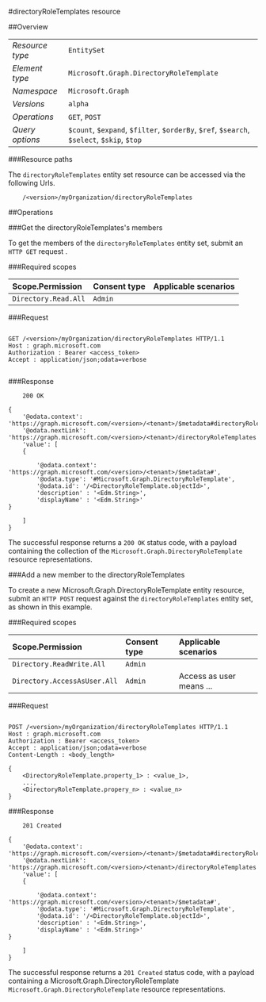 #directoryRoleTemplates resource

 



##Overview

|  |  | 
| :-- | :-- | 
| _Resource type_ | `EntitySet` | 
| _Element type_ | `Microsoft.Graph.DirectoryRoleTemplate` | 
| _Namespace_ | `Microsoft.Graph` | 
| _Versions_ | `alpha` | 
| _Operations_ | `GET`, `POST` | 
| _Query options_ | `$count`, `$expand`, `$filter`, `$orderBy`, `$ref`, `$search`, `$select`, `$skip`, `$top` | 


###Resource paths

The `directoryRoleTemplates` entity set resource can be accessed via the following Urls. 

```
	/<version>/myOrganization/directoryRoleTemplates
```





##Operations

###Get the directoryRoleTemplates's members

To get the members of the `directoryRoleTemplates` entity set, submit an `HTTP GET` request .  

###Required scopes

| Scope.Permission | Consent type | Applicable scenarios | 
| :-- | :-- | :-- | 
| `Directory.Read.All` | `Admin` |  | 
###Request

```
	
GET /<version>/myOrganization/directoryRoleTemplates HTTP/1.1
Host : graph.microsoft.com
Authorization : Bearer <access_token>
Accept : application/json;odata=verbose


```

###Response

```
	200 OK

{
	'@odata.context': 'https://graph.microsoft.com/<version>/<tenant>/$metadata#directoryRoleTemplates',
	'@odata.nextLink': 'https://graph.microsoft.com/<version>/<tenant>/directoryRoleTemplates',
	'value': [ 
	{

		'@odata.context': 'https://graph.microsoft.com/<version>/<tenant>/$metadata#',
		'@odata.type': '#Microsoft.Graph.DirectoryRoleTemplate',
		'@odata.id': '/<DirectoryRoleTemplate.objectId>',
		'description' : '<Edm.String>',
		'displayName' : '<Edm.String>'
}

	]
}

```

The successful response returns a `200 OK` status code, with a payload containing the collection of the `Microsoft.Graph.DirectoryRoleTemplate` resource representations. 

###Add a new member to the directoryRoleTemplates

To create a new Microsoft.Graph.DirectoryRoleTemplate entity resource, submit an `HTTP POST` request against the `directoryRoleTemplates` entity set, as shown in this example. 

###Required scopes

| Scope.Permission | Consent type | Applicable scenarios | 
| :-- | :-- | :-- | 
| `Directory.ReadWrite.All` | `Admin` |  | 
| `Directory.AccessAsUser.All` | `Admin` | Access as user means ... | 
###Request

```
	
POST /<version>/myOrganization/directoryRoleTemplates HTTP/1.1
Host : graph.microsoft.com
Authorization : Bearer <access_token>
Accept : application/json;odata=verbose
Content-Length : <body_length>

{
	<DirectoryRoleTemplate.property_1> : <value_1>,
	...,
	<DirectoryRoleTemplate.propery_n> : <value_n>
}

```

###Response

```
	201 Created

{
	'@odata.context': 'https://graph.microsoft.com/<version>/<tenant>/$metadata#directoryRoleTemplates',
	'@odata.nextLink': 'https://graph.microsoft.com/<version>/<tenant>/directoryRoleTemplates',
	'value': [ 
	{

		'@odata.context': 'https://graph.microsoft.com/<version>/<tenant>/$metadata#',
		'@odata.type': '#Microsoft.Graph.DirectoryRoleTemplate',
		'@odata.id': '/<DirectoryRoleTemplate.objectId>',
		'description' : '<Edm.String>',
		'displayName' : '<Edm.String>'
}

	]
}

```

The successful response returns a `201 Created` status code, with a payload containing a Microsoft.Graph.DirectoryRoleTemplate `Microsoft.Graph.DirectoryRoleTemplate` resource representations. 



<!-- {
"type": "#page.annotation",
"tocPath": "EntitySet/directoryRoleTemplates",
"section": "documentation"
} -->